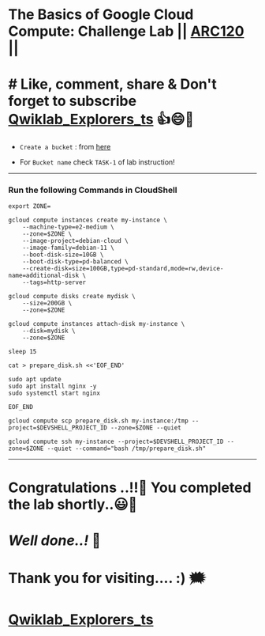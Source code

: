 # The Basics of Google Cloud Compute: Challenge Lab || [ARC120](https://www.cloudskillsboost.google/focuses/65384?parent=catalog) ||

# # Like, comment, share & Don't forget to subscribe [Qwiklab_Explorers_ts](https://youtube.com/@titashshil?si=RgamNu1dc9jVIbJN) 👍😄🤝

* `Create a bucket` : from [here](https://console.cloud.google.com/storage/create-bucket?)

* For `Bucket name` check `TASK-1` of lab instruction!

---

### Run the following Commands in CloudShell

```
export ZONE=
```
```
gcloud compute instances create my-instance \
    --machine-type=e2-medium \
    --zone=$ZONE \
    --image-project=debian-cloud \
    --image-family=debian-11 \
    --boot-disk-size=10GB \
    --boot-disk-type=pd-balanced \
    --create-disk=size=100GB,type=pd-standard,mode=rw,device-name=additional-disk \
    --tags=http-server

gcloud compute disks create mydisk \
    --size=200GB \
    --zone=$ZONE

gcloud compute instances attach-disk my-instance \
    --disk=mydisk \
    --zone=$ZONE

sleep 15

cat > prepare_disk.sh <<'EOF_END'

sudo apt update
sudo apt install nginx -y
sudo systemctl start nginx

EOF_END

gcloud compute scp prepare_disk.sh my-instance:/tmp --project=$DEVSHELL_PROJECT_ID --zone=$ZONE --quiet

gcloud compute ssh my-instance --project=$DEVSHELL_PROJECT_ID --zone=$ZONE --quiet --command="bash /tmp/prepare_disk.sh"
```

---

# Congratulations ..!!🎉  You completed the lab shortly..😃💯

# *Well done..!* 👏

# Thank you for visiting.... :) 🗯️

# [Qwiklab_Explorers_ts](https://youtube.com/@titashshil?si=RgamNu1dc9jVIbJN)
